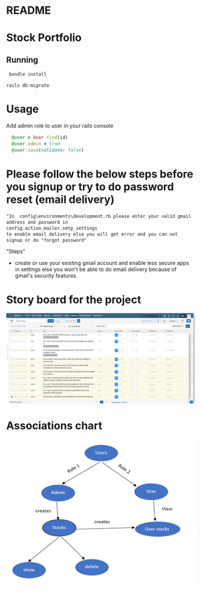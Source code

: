 # README

# Stock Portfolio

## Running

```
 bundle install
```

```
rails db:migrate
```

# Usage

Add admin role to user in your rails console 

```ruby
  @user = User.find(id)
  @user.admin = true
  @user.save(validate: false)
```
# Please follow the below steps before you signup or try to do password reset (email delivery)

```
"In  config\environments\development.rb please enter your valid gmail address and password in
config.action_mailer.smtp_settings
to enable email delivery else you will get error and you can not signup or do "forgot password"
```

"Steps"
* create or use your existing gmail account and enable less secure apps in settings else you won't be able to do email delivery because of gmail's security features.


# Story board for the project

![product backlog](Product_backlog.PNG)

# Associations chart

![Association](Association.PNG)

